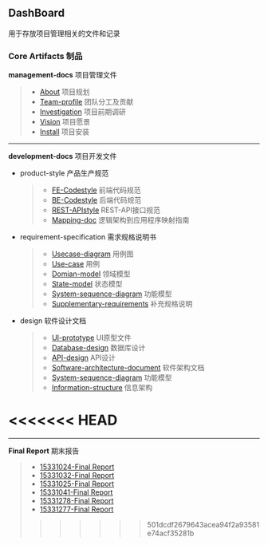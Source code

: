 ## DashBoard
用于存放项目管理相关的文件和记录

### Core Artifacts 制品

**management-docs** 项目管理文件
>- [About](management-docs/About.md) 项目规划
>- [Team-profile](management-docs/team-profile.md) 团队分工及贡献
>- [Investigation](management-docs/Investigation.md) 项目前期调研
>- [Vision](management-docs/Vision.md) 项目愿景
>- [Install](management-docs/Install.md) 项目安装
---------
**development-docs** 项目开发文件
* product-style 产品生产规范
  >- [FE-Codestyle](development-docs/coding-style/FE-codeStyle.md) 前端代码规范
  >- [BE-Codestyle](development-docs/coding-style/BE-codeStyle.md) 后端代码规范
  >- [REST-APIstyle](development-docs/coding-style/Rest-API接口规范.md) REST-API接口规范
  >- [Mapping-doc](development-docs/coding-style/Mapping-doc.md) 逻辑架构到应用程序映射指南
* requirement-specification 需求规格说明书
  >- [Usecase-diagram](development-docs/requirement-specification/use-case-diagram.md) 用例图
  >- [Use-case](development-docs/requirement-specification/use-case.md) 用例
  >- [Domian-model](development-docs/requirement-specification/domian-model.md) 领域模型
  >- [State-model](development-docs/requirement-specification/stage-model.md) 状态模型
  >- [System-sequence-diagram](development-docs/requirement-specification/system-sequence-diagram.md) 功能模型
  >- [Supplementary-requirements](development-docs/requirement-specification/supplementary-requirements.md) 补充规格说明
* design 软件设计文档
  >- [UI-prototype](development-docs/design/UI-prototype) UI原型文件
  >- [Database-design](development-docs/design/E-R-model.md) 数据库设计
  >- [API-design](development-docs/design/API-design.md) API设计
  >- [Software-architecture-document](development-docs/design/software-architecture-document.md) 软件架构文档
  >- [System-sequence-diagram](development-docs\requirement-specification\system-sequence-diagram.md) 功能模型
  > - [Information-structure](meeting-mind-graphs/2018-03-28/第一次会议_开发讨论.pdf) 信息架构


<<<<<<< HEAD
=======
  --------
**Final Report** 期末报告
>- [15331024-Final Report](https://kake4420.github.io/%E7%B3%BB%E7%BB%9F%E5%88%86%E6%9E%90%E4%B8%8E%E8%AE%BE%E8%AE%A1FinalReport/)
>- [15331032-Final Report](https://cwmaxwell.github.io/%E7%B3%BB%E7%BB%9F%E5%88%86%E6%9E%90%E4%B8%8E%E8%AE%BE%E8%AE%A1FinalReport/)
>- [15331025-Final Report](https://obrcnh.github.io/%E7%B3%BB%E7%BB%9F%E5%88%86%E6%9E%90%E4%B8%8E%E8%AE%BE%E8%AE%A1%E5%A4%A7%E4%BD%9C%E4%B8%9AFinal-Report/)
>- [15331041-Final Report](https://n1klausss.github.io/2018/06/24/Final-Report.html)
>- [15331278-Final Report](http://t617.cn/blog/2018/06/30/FinalReport.html)
>- [15331277-Final Report](https://blog.csdn.net/m0_38088298/article/details/80870043)
>>>>>>> 501dcdf2679643acea94f2a93581e74acf35281b
